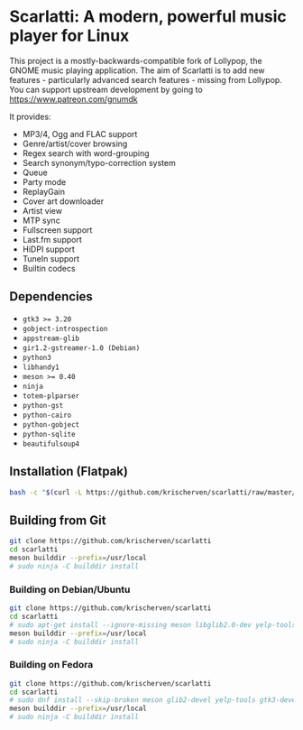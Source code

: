 # Scarlatti: A modern, powerful music player for Linux

<!-- ![Scarlatti logo](https://gitlab.gnome.org/World/lollypop/raw/master/data/icons/hicolor/256x256/apps/org.gnome.Lollypop.png) -->

This project is a mostly-backwards-compatible fork of Lollypop, the GNOME music playing application.
The aim of Scarlatti is to add new features - particularly advanced search features - missing
from Lollypop. You can support upstream development by going to https://www.patreon.com/gnumdk

It provides:

- MP3/4, Ogg and FLAC support
- Genre/artist/cover browsing
- Regex search with word-grouping
- Search synonym/typo-correction system
- Queue
- Party mode
- ReplayGain
- Cover art downloader
- Artist view
- MTP sync
- Fullscreen support
- Last.fm support
- HiDPI support
- TuneIn support
- Builtin codecs

## Dependencies

- `gtk3 >= 3.20`
- `gobject-introspection`
- `appstream-glib`
- `gir1.2-gstreamer-1.0 (Debian)`
- `python3`
- `libhandy1`
- `meson >= 0.40`
- `ninja`
- `totem-plparser`
- `python-gst`
- `python-cairo`
- `python-gobject`
- `python-sqlite`
- `beautifulsoup4`

## Installation (Flatpak)
``` bash
bash -c "$(curl -L https://github.com/krischerven/scarlatti/raw/master/install-flatpak.sh)"
```

## Building from Git

```bash
git clone https://github.com/krischerven/scarlatti
cd scarlatti
meson builddir --prefix=/usr/local
# sudo ninja -C builddir install
```

### Building on Debian/Ubuntu

```bash
git clone https://github.com/krischerven/scarlatti
cd scarlatti
# sudo apt-get install --ignore-missing meson libglib2.0-dev yelp-tools libgirepository1.0-dev libgtk-3-dev gir1.2-totemplparser-1.0 python-gi-dev
meson builddir --prefix=/usr/local
# sudo ninja -C builddir install
```

### Building on Fedora

```bash
git clone https://github.com/krischerven/scarlatti
cd scarlatti
# sudo dnf install --skip-broken meson glib2-devel yelp-tools gtk3-devel gobject-introspection-devel python3 pygobject3-devel python3-gobject-devel libsoup3-devel totem-pl-parser libhandy python3-pillow
meson builddir --prefix=/usr/local
# sudo ninja -C builddir install
```

<!-- [![Packaging status](https://repology.org/badge/vertical-allrepos/lollypop.svg)](https://repology.org/project/lollypop/versions) -->
    